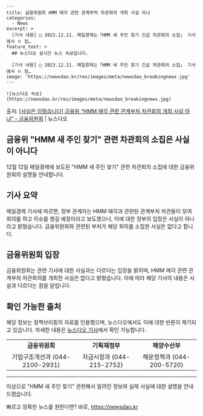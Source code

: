     ---
    title: 금융위원회 HMM 매각 관련 관계부처 차관회의 개최 사실 아냐
    categories:
      - News
    excerpt: >
      [기사 내용] □ 2023.12.11. 매일경제는「HMM 새 주인 찾기 긴급 차관회의 소집」 기사에서 ㅇ 정…
    feature_text: >
      ## 뉴스다오 실시간 뉴스 속보입니다.
    
      [기사 내용] □ 2023.12.11. 매일경제는「HMM 새 주인 찾기 긴급 차관회의 소집」 기사에서 ㅇ 정…
    image: 'https://newsdao.kr/res/images/meta/newsdao_breakingnews.jpg'
    ---
    
    ![뉴스다오 속보](https://newsdao.kr/res/images/meta/newsdao_breakingnews.jpg)

<p>출처: <a href="https://newsdao.kr/2792" rel="dofollow">[사실은 이렇습니다] 금융위 “HMM 매각 관련 관계부처 차관회의 개최 사실 아냐” - 금융위원회</a> | 뉴스다오</p>

<h2>금융위 "HMM 새 주인 찾기" 관련 차관회의 소집은 사실이 아니다</h2>
<p data-ke-size="size16">12월 12일 매일경제에 보도된 "HMM 새 주인 찾기" 관련 차관회의 소집에 대한 금융위원회의 설명을 안내합니다.</p>
<h2 data-ke-size="size26">기사 요약</h2>
<p data-ke-size="size16">매일경제 기사에 따르면, 정부 관계자는 HMM 매각과 관련된 관계부처 차관들이 모여 회의를 하고 이슈를 챙길 예정이라고 보도했으나, 이에 대한 정부의 입장은 사실이 아니라고 밝혔습니다. 금융위원회와 관련된 부처가 해당 회의를 소집한 사실은 없다고 합니다.</p>
<h2 data-ke-size="size26">금융위원회 입장</h2>
<p data-ke-size="size16">금융위원회는 관련 기사에 대한 사실과는 다르다는 입장을 밝히며, HMM 매각 관련 관계부처 차관회의를 개최한 사실은 없다고 밝혔습니다. 이에 따라 해당 기사의 내용은 사실과 다르다는 점을 알립니다.</p>
<h2 data-ke-size="size26">확인 가능한 출처</h2>
<p data-ke-size="size16">해당 정보는 정책브리핑의 자료를 인용했으며, 뉴스다오에서도 이에 대한 반론이 제기되고 있습니다. 자세한 내용은 <a href="https://newsdao.kr/2792">뉴스다오 기사</a>에서 확인 가능합니다.</p>
<table>
  <tbody>
    <tr>
      <td style="text-align: center; height: 17px;"><b>금융위원회</b></td>
      <td style="text-align: center; height: 17px;"><b>기획재정부</b></td>
      <td style="text-align: center; height: 17px;"><b>해양수산부</b></td>
    </tr>
    <tr>
      <td style="text-align: center; height: 17px;">기업구조개선과 (044-2100-2931)</td>
      <td style="text-align: center; height: 17px;">자금시장과 (044-215-2752)</td>
      <td style="text-align: center; height: 17px;">해운정책과 (044-200-5720)</td>
    </tr>
  </tbody>
</table>
<hr>
<p data-ke-size="size16">이상으로 "HMM 새 주인 찾기" 관련해서 알려진 정보와 실제 사실에 대한 설명을 안내드렸습니다.</p> 

빠르고 정확한 뉴스를 원한다면? 바로, <a href="https://newsdao.kr" rel="dofollow">https://newsdao.kr</a>


    
